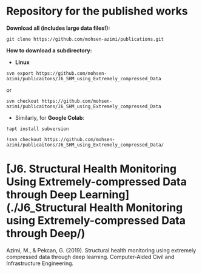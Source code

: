 # Repository for the published works



**Download all (includes large data files!):** 

`git clone https://github.com/mohsen-azimi/publications.git `

**How to download a subdirectory:** 

- **Linux**

`svn export https://github.com/mohsen-azimi/publicaitons/J6_SHM_using_Extremely_compressed_Data`

or 

`svn checkout https://github.com/mohsen-azimi/publicaitons/J6_SHM_using_Extremely_compressed_Data`



* Similarly, for **Google Colab**:

`!apt install subversion`

`!svn checkout https://github.com/mohsen-azimi/publicaitons/J6_SHM_using_Extremely_compressed_Data/`









# [J6. Structural Health Monitoring Using Extremely-compressed Data through Deep Learning](./J6_Structural Health Monitoring using Extremely-compressed Data through Deep/)

Azimi, M., & Pekcan, G. (2019). Structural health monitoring using extremely compressed data through deep learning. Computer‐Aided Civil and Infrastructure Engineering.

